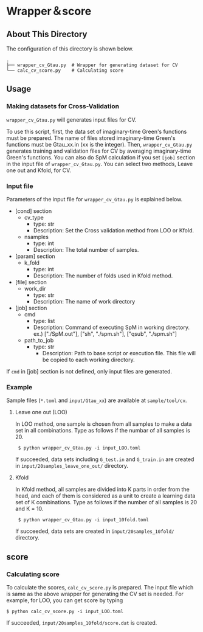 # Wrapper＆score

## About This Directory

The configuration of this directory is shown below.

```
.
├── wrapper_cv_Gtau.py  # Wrapper for generating dataset for CV
└── calc_cv_score.py    # Calculating score
```

## Usage

### Making datasets for Cross-Validation

`wrapper_cv_Gtau.py` will generates input files for CV.

To use this script, first, the data set of imaginary-time Green's functions must be prepared.
The name of files stored imaginary-time Green's functions must be Gtau_xx.in (xx is the integer).
Then, `wrapper_cv_Gtau.py` generates training and validation files for CV by averaging imaginary-time Green's functions.
You can also do SpM calculation if you set `[job]` section in the input file of `wrapper_cv_Gtau.py`.
You can select two methods, Leave one out and Kfold, for CV.

### Input file

Parameters of the input file for `wrapper_cv_Gtau.py` is explained below.

- \[cond\] section
  - cv_type
    - type: str
    - Description: Set the Cross validation method from LOO or Kfold.
  - nsamples
    - type: int
    - Description: The total number of samples.
- \[param\] section
  - k_fold
    - type: int
    - Description: The number of folds used in Kfold method.
- \[file\] section
  - work_dir
    - type: str
    - Description: The name of work directory
- \[job\] section
  - cmd
    - type: list
    - Description: Command of executing SpM in working directory.  
      ex.) \["./SpM.out"\], \["sh", "./spm.sh"\], \["qsub", "./spm.sh"\]
  - path_to_job
    - type: str
      - Description: Path to base script or execution file.
        This file will be copied to each working directory.

If `cmd` in \[job\] section is not defined, only input files are generated.

### Example

Sample files (`*.toml` and `input/Gtau_xx`) are available at `sample/tool/cv`.

1. Leave one out (LOO)

    In LOO method, one sample is chosen from all samples to make a data set in all combinations.
    Type as follows if the numbar of all samples is 20.

        $ python wrapper_cv_Gtau.py -i input_LOO.toml

    If succeeded, data sets including `G_test.in` and `G_train.in`  are created in `input/20samples_leave_one_out/` directory.

2. Kfold

    In Kfold method, all samples are divided into K parts in order from the head, and each of them is considered as a unit to create a learning data set of K combinations.
    Type as follows if the number of all samples is 20 and K = 10.

        $ python wrapper_cv_Gtau.py -i input_10fold.toml

    If succeeded, data sets are created in `input/20samples_10fold/` directory.

## score

### Calculating score
To calculate the scores, `calc_cv_score.py` is prepared.
The input file which is same as the above wrapper for generating the CV set is needed.
For example, for LOO, you can get score by typing

    $ python calc_cv_score.py -i input_LOO.toml

If succeeded, `input/20samples_10fold/score.dat` is created.
